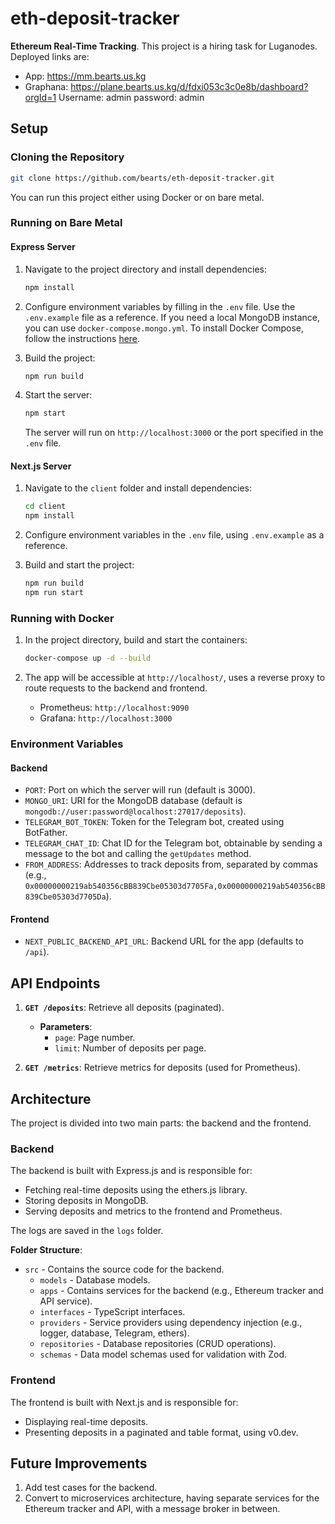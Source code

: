 # eth-deposit-tracker

**Ethereum Real-Time Tracking**. This project is a hiring task for Luganodes.
Deployed links are:
- App: https://mm.bearts.us.kg
- Graphana: https://plane.bearts.us.kg/d/fdxi053c3c0e8b/dashboard?orgId=1 
   Username: admin
   password: admin

## Setup

### Cloning the Repository

```bash
git clone https://github.com/bearts/eth-deposit-tracker.git
```

You can run this project either using Docker or on bare metal.

### Running on Bare Metal

#### Express Server

1. Navigate to the project directory and install dependencies:

   ```bash
   npm install
   ```

2. Configure environment variables by filling in the `.env` file. Use the `.env.example` file as a reference. If you need a local MongoDB instance, you can use `docker-compose.mongo.yml`. To install Docker Compose, follow the instructions [here](https://docs.docker.com/compose/install/).

3. Build the project:

   ```bash
   npm run build
   ```

4. Start the server:

   ```bash
   npm start
   ```

   The server will run on `http://localhost:3000` or the port specified in the `.env` file.

#### Next.js Server

1. Navigate to the `client` folder and install dependencies:

   ```bash
   cd client
   npm install
   ```

2. Configure environment variables in the `.env` file, using `.env.example` as a reference.

3. Build and start the project:

   ```bash
   npm run build
   npm run start
   ```

### Running with Docker

1. In the project directory, build and start the containers:

   ```bash
   docker-compose up -d --build
   ```

2. The app will be accessible at `http://localhost/`, uses a reverse proxy to route requests to the backend and frontend.

   - Prometheus: `http://localhost:9090`
   - Grafana: `http://localhost:3000`

### Environment Variables

#### Backend

- `PORT`: Port on which the server will run (default is 3000).
- `MONGO_URI`: URI for the MongoDB database (default is `mongodb://user:password@localhost:27017/deposits`).
- `TELEGRAM_BOT_TOKEN`: Token for the Telegram bot, created using BotFather.
- `TELEGRAM_CHAT_ID`: Chat ID for the Telegram bot, obtainable by sending a message to the bot and calling the `getUpdates` method.
- `FROM_ADDRESS`: Addresses to track deposits from, separated by commas (e.g., `0x00000000219ab540356cBB839Cbe05303d7705Fa,0x00000000219ab540356cBB839Cbe05303d7705Da`).

#### Frontend

- `NEXT_PUBLIC_BACKEND_API_URL`: Backend URL for the app (defaults to `/api`).

## API Endpoints

1. **`GET /deposits`**: Retrieve all deposits (paginated).

   - **Parameters**:
     - `page`: Page number.
     - `limit`: Number of deposits per page.

2. **`GET /metrics`**: Retrieve metrics for deposits (used for Prometheus).

## Architecture

The project is divided into two main parts: the backend and the frontend.

### Backend

The backend is built with Express.js and is responsible for:

- Fetching real-time deposits using the ethers.js library.
- Storing deposits in MongoDB.
- Serving deposits and metrics to the frontend and Prometheus.

The logs are saved in the `logs` folder.

**Folder Structure**:

- `src` - Contains the source code for the backend.
  - `models` - Database models.
  - `apps` - Contains services for the backend (e.g., Ethereum tracker and API service).
  - `interfaces` - TypeScript interfaces.
  - `providers` - Service providers using dependency injection (e.g., logger, database, Telegram, ethers).
  - `repositories` - Database repositories (CRUD operations).
  - `schemas` - Data model schemas used for validation with Zod.

### Frontend

The frontend is built with Next.js and is responsible for:

- Displaying real-time deposits.
- Presenting deposits in a paginated and table format, using v0.dev.

## Future Improvements

1. Add test cases for the backend.
2. Convert to microservices architecture, having separate services for the Ethereum tracker and API, with a message broker in between.
